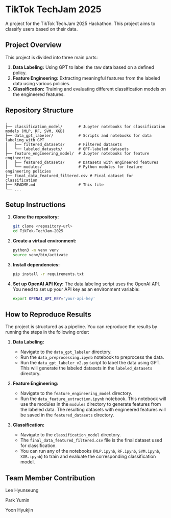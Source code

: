 # TikTok TechJam 2025

A project for the TikTok TechJam 2025 Hackathon. This project aims to classify users based on their data.

## Project Overview

This project is divided into three main parts:
1.  **Data Labeling:** Using GPT to label the raw data based on a defined policy.
2.  **Feature Engineering:** Extracting meaningful features from the labeled data using various policies.
3.  **Classification:** Training and evaluating different classification models on the engineered features.

## Repository Structure

```
.
├── classification_model/       # Jupyter notebooks for classification models (MLP, RF, SVM, XGB)
├── data_gpt_labeler/           # Scripts and notebooks for data labeling with GPT
│   ├── filtered_datasets/      # Filtered datasets
│   └── labeled_datasets/       # GPT-labeled datasets
├── feature_engineering_model/  # Jupyter notebooks for feature engineering
│   ├── featured_datasets/      # Datasets with engineered features
│   └── modules/                # Python modules for feature engineering policies
├── final_data_featured_filtered.csv # Final dataset for classification
├── README.md                   # This file
└── ...
```

## Setup Instructions

1.  **Clone the repository:**
    ```bash
    git clone <repository-url>
    cd TikTok-TechJam-2025
    ```

2.  **Create a virtual environment:**
    ```bash
    python3 -m venv venv
    source venv/bin/activate
    ```

3.  **Install dependencies:**
    ```bash
    pip install -r requirements.txt
    ```

4.  **Set up OpenAI API Key:**
    The data labeling script uses the OpenAI API. You need to set up your API key as an environment variable:
    ```bash
    export OPENAI_API_KEY='your-api-key'
    ```

## How to Reproduce Results

The project is structured as a pipeline. You can reproduce the results by running the steps in the following order:

1.  **Data Labeling:**
    - Navigate to the `data_gpt_labeler` directory.
    - Run the `data_preprocessing.ipynb` notebook to preprocess the data.
    - Run the `data_gpt_labeler_v2.py` script to label the data using GPT. This will generate the labeled datasets in the `labeled_datasets` directory.

2.  **Feature Engineering:**
    - Navigate to the `feature_engineering_model` directory.
    - Run the `data_feature_extraction.ipynb` notebook. This notebook will use the modules in the `modules` directory to generate features from the labeled data. The resulting datasets with engineered features will be saved in the `featured_datasets` directory.

3.  **Classification:**
    - Navigate to the `classification_model` directory.
    - The `final_data_featured_filtered.csv` file is the final dataset used for classification.
    - You can run any of the notebooks (`MLP.ipynb`, `RF.ipynb`, `SVM.ipynb`, `XGB.ipynb`) to train and evaluate the corresponding classification model.

## Team Member Contribution
Lee Hyunseung

Park Yumin

Yoon Hyukjin